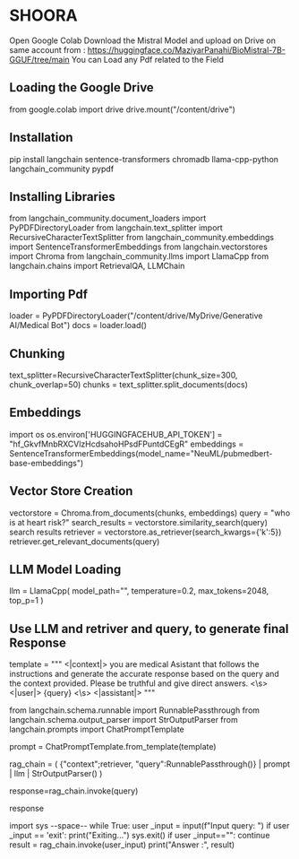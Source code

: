 # SHOORA

Open Google Colab 
Download the Mistral Model and upload on Drive on same account from : https://huggingface.co/MaziyarPanahi/BioMistral-7B-GGUF/tree/main
You can Load any Pdf related to the Field

## Loading the Google Drive 
from google.colab import drive
drive.mount("/content/drive")

## Installation
pip install langchain sentence-transformers chromadb llama-cpp-python langchain_community pypdf

## Installing Libraries
from langchain_community.document_loaders import PyPDFDirectoryLoader
from langchain.text_splitter import RecursiveCharacterTextSplitter
from langchain_community.embeddings import SentenceTransformerEmbeddings
from langchain.vectorstores import Chroma
from langchain_community.llms import LlamaCpp
from langchain.chains import RetrievalQA, LLMChain

## Importing Pdf
loader = PyPDFDirectoryLoader("/content/drive/MyDrive/Generative AI/Medical Bot")
docs = loader.load()

## Chunking
text_splitter=RecursiveCharacterTextSplitter(chunk_size=300, chunk_overlap=50)
chunks = text_splitter.split_documents(docs)

## Embeddings
import os
os.environ['HUGGINGFACEHUB_API_TOKEN'] = "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"
embeddings = SentenceTransformerEmbeddings(model_name="NeuML/pubmedbert-base-embeddings")

## Vector Store Creation
vectorstore = Chroma.from_documents(chunks, embeddings)
query = "who is at heart risk?"
search_results = vectorstore.similarity_search(query)
search results
retriever = vectorstore.as_retriever(search_kwargs={'k':5})
retriever.get_relevant_documents(query)

## LLM Model Loading
llm = LlamaCpp(
model_path="",
temperature=0.2,
max_tokens=2048,
top_p=1
)

## Use LLM and retriver and query, to generate final Response
template = """
<|context|>
you are medical Asistant that follows the instructions and generate the accurate response based on the query and the context provided.
Please be truthful and give direct answers.
<\s>
<|user|>
{query}
<\s>
<|assistant|>
"""

from langchain.schema.runnable import RunnablePassthrough
from langchain.schema.output_parser import StrOutputParser
from langchain.prompts import ChatPromptTemplate

prompt = ChatPromptTemplate.from_template(template)

rag_chain = (
{"context";retriever, "query":RunnablePassthrough()}
| prompt
| llm
| StrOutputParser()
)

response=rag_chain.invoke(query)

response

import sys
--space--
while True:
user _input = input(f"Input query: ")
if user _input == 'exit':
print("Exiting...")
sys.exit()
if user _input=="":
continue
result = rag_chain.invoke(user_input)
print("Answer :", result)
